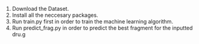 1. Download the Dataset.
2. Install all the neccesary packages.
3. Run train.py first in order to train the machine learning algorithm.
4. Run predict_frag.py in order to predict the best fragment for the inputted dru.g
